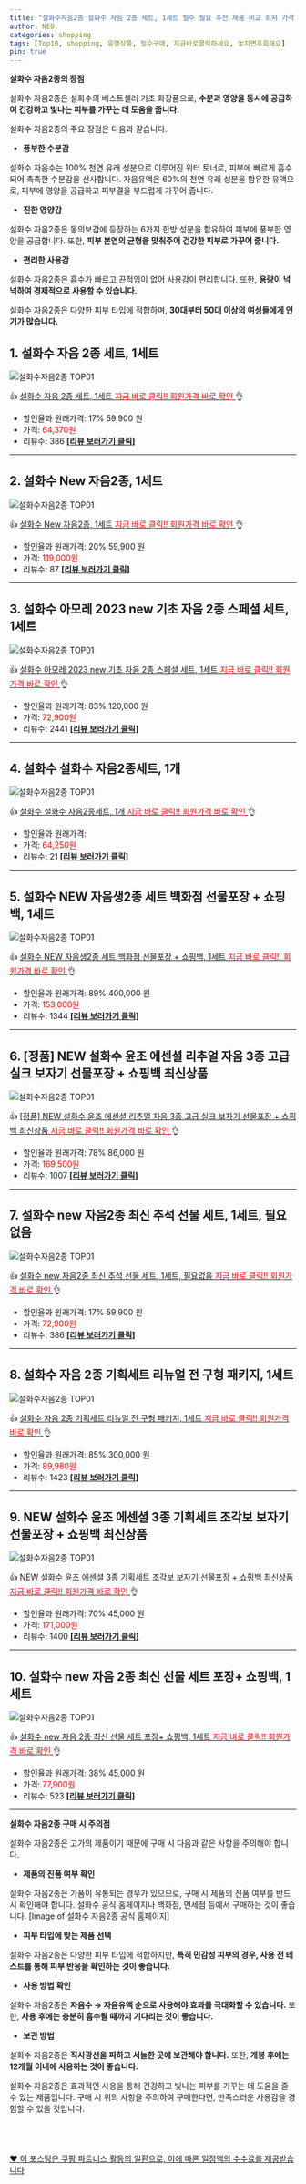 ```yaml
---
title: "설화수자음2종 설화수 자음 2종 세트, 1세트 필수 필요 추천 제품 비교 최저 가격 비교 장점 구매 후기 구매평"
author: NEO.
categories: shopping
tags: [Top10, shopping, 유행상품, 필수구매, 지금바로클릭하세요, 놓치면후회해요]
pin: true
---
```

**설화수 자음2종의 장점**

설화수 자음2종은 설화수의 베스트셀러 기초 화장품으로, **수분과 영양을 동시에 공급하여 건강하고 빛나는 피부를 가꾸는 데 도움을 줍니다.**

설화수 자음2종의 주요 장점은 다음과 같습니다.

* **풍부한 수분감**

설화수 자음수는 100% 천연 유래 성분으로 이루어진 워터 토너로, 피부에 빠르게 흡수되어 촉촉한 수분감을 선사합니다. 자음유액은 60%의 천연 유래 성분을 함유한 유액으로, 피부에 영양을 공급하고 피부결을 부드럽게 가꾸어 줍니다.

* **진한 영양감**

설화수 자음2종은 동의보감에 등장하는 6가지 한방 성분을 함유하여 피부에 풍부한 영양을 공급합니다. 또한, **피부 본연의 균형을 맞춰주어 건강한 피부로 가꾸어 줍니다.**

* **편리한 사용감**

설화수 자음2종은 흡수가 빠르고 끈적임이 없어 사용감이 편리합니다. 또한, **용량이 넉넉하여 경제적으로 사용할 수 있습니다.**

설화수 자음2종은 다양한 피부 타입에 적합하며, **30대부터 50대 이상의 여성들에게 인기가 많습니다.**

   

## 1. 설화수 자음 2종 세트, 1세트

![설화수자음2종 TOP01](https://thumbnail6.coupangcdn.com/thumbnails/remote/490x490ex/image/vendor_inventory/9793/a9b4499c4171054e5ac252076ecd01828d549d4a96273f8bed2d14434fb5.jpg)


👍 [설화수 자음 2종 세트, 1세트 <font color=red> 지금 바로 클릭!! 회원가격 바로 확인 </font> ](https://link.coupang.com/re/AFFSDP?lptag=AF3617701&subid=GithubCoopas&pageKey=7733518682&traceid=V0-153&itemId=19661361573&vendorItemId=86361003811) 👌 


- 할인율과 원래가격: 17%  59,900   원
- 가격: <span style='color:red'>64,370원</span>
- 리뷰수: 386  [**[리뷰 보러가기 클릭]**](https://link.coupang.com/re/AFFSDP?lptag=AF3617701&subid=GithubCoopas&pageKey=7733518682&traceid=V0-153&itemId=19661361573&vendorItemId=86361003811)

---


   

## 2. 설화수 New 자음2종, 1세트

![설화수자음2종 TOP01](https://thumbnail6.coupangcdn.com/thumbnails/remote/490x490ex/image/retail/images/5033985986841541-b7186d78-894f-4bf6-935e-4d43e6bba0ba.jpg)


👍 [설화수 New 자음2종, 1세트 <font color=red> 지금 바로 클릭!! 회원가격 바로 확인 </font> ](https://link.coupang.com/re/AFFSDP?lptag=AF3617701&subid=GithubCoopas&pageKey=7154032261&traceid=V0-153&itemId=17991665177&vendorItemId=85148212538) 👌 


- 할인율과 원래가격: 20%  59,900   원
- 가격: <span style='color:red'>119,000원</span>
- 리뷰수: 87  [**[리뷰 보러가기 클릭]**](https://link.coupang.com/re/AFFSDP?lptag=AF3617701&subid=GithubCoopas&pageKey=7154032261&traceid=V0-153&itemId=17991665177&vendorItemId=85148212538)

---


   

## 3. 설화수 아모레 2023 new 기초 자음 2종 스페셜 세트, 1세트

![설화수자음2종 TOP01](https://thumbnail6.coupangcdn.com/thumbnails/remote/490x490ex/image/vendor_inventory/46ae/ec55b6907ebac4979e2cbc873c5f80a81b3fdf40998e6d2deec7b28e28a3.png)


👍 [설화수 아모레 2023 new 기초 자음 2종 스페셜 세트, 1세트 <font color=red> 지금 바로 클릭!! 회원가격 바로 확인 </font> ](https://link.coupang.com/re/AFFSDP?lptag=AF3617701&subid=GithubCoopas&pageKey=7506732270&traceid=V0-153&itemId=20431719649&vendorItemId=86927397416) 👌 


- 할인율과 원래가격: 83%  120,000   원
- 가격: <span style='color:red'>72,900원</span>
- 리뷰수: 2441  [**[리뷰 보러가기 클릭]**](https://link.coupang.com/re/AFFSDP?lptag=AF3617701&subid=GithubCoopas&pageKey=7506732270&traceid=V0-153&itemId=20431719649&vendorItemId=86927397416)

---


   

## 4. 설화수 설화수 자음2종세트, 1개

![설화수자음2종 TOP01](https://thumbnail6.coupangcdn.com/thumbnails/remote/490x490ex/image/vendor_inventory/b6a2/bfac5f316930f1d9d42f0abeb362427e3199a697299b18d6f3fae0258941.jpg)


👍 [설화수 설화수 자음2종세트, 1개 <font color=red> 지금 바로 클릭!! 회원가격 바로 확인 </font> ](https://link.coupang.com/re/AFFSDP?lptag=AF3617701&subid=GithubCoopas&pageKey=7695008521&traceid=V0-153&itemId=20587183859&vendorItemId=87662108001) 👌 


- 할인율과 원래가격: 
- 가격: <span style='color:red'>64,250원</span>
- 리뷰수: 21  [**[리뷰 보러가기 클릭]**](https://link.coupang.com/re/AFFSDP?lptag=AF3617701&subid=GithubCoopas&pageKey=7695008521&traceid=V0-153&itemId=20587183859&vendorItemId=87662108001)

---


   

## 5. 설화수 NEW 자음생2종 세트 백화점 선물포장 + 쇼핑백, 1세트

![설화수자음2종 TOP01](https://thumbnail6.coupangcdn.com/thumbnails/remote/490x490ex/image/vendor_inventory/a02b/a2dd256934cccf62d93e6373251d0b30231772dbc383e408a44696f9df16.jpg)


👍 [설화수 NEW 자음생2종 세트 백화점 선물포장 + 쇼핑백, 1세트 <font color=red> 지금 바로 클릭!! 회원가격 바로 확인 </font> ](https://link.coupang.com/re/AFFSDP?lptag=AF3617701&subid=GithubCoopas&pageKey=7431687813&traceid=V0-153&itemId=19303564926&vendorItemId=86481007924) 👌 


- 할인율과 원래가격: 89%  400,000   원
- 가격: <span style='color:red'>153,000원</span>
- 리뷰수: 1344  [**[리뷰 보러가기 클릭]**](https://link.coupang.com/re/AFFSDP?lptag=AF3617701&subid=GithubCoopas&pageKey=7431687813&traceid=V0-153&itemId=19303564926&vendorItemId=86481007924)

---


   

## 6. [정품] NEW 설화수 윤조 에센셜 리추얼 자음 3종 고급 실크 보자기 선물포장 + 쇼핑백 최신상품

![설화수자음2종 TOP01](https://thumbnail8.coupangcdn.com/thumbnails/remote/490x490ex/image/vendor_inventory/aba2/e4698409c17a56f58f1013b13b54ed6eac7acbd3b1c3434239789a22a802.jpg)


👍 [[정품] NEW 설화수 윤조 에센셜 리추얼 자음 3종 고급 실크 보자기 선물포장 + 쇼핑백 최신상품 <font color=red> 지금 바로 클릭!! 회원가격 바로 확인 </font> ](https://link.coupang.com/re/AFFSDP?lptag=AF3617701&subid=GithubCoopas&pageKey=7644684907&traceid=V0-153&itemId=20323953831&vendorItemId=87506402809) 👌 


- 할인율과 원래가격: 78%  86,000   원
- 가격: <span style='color:red'>169,500원</span>
- 리뷰수: 1007  [**[리뷰 보러가기 클릭]**](https://link.coupang.com/re/AFFSDP?lptag=AF3617701&subid=GithubCoopas&pageKey=7644684907&traceid=V0-153&itemId=20323953831&vendorItemId=87506402809)

---


   

## 7. 설화수 new 자음2종 최신 추석 선물 세트, 1세트, 필요없음

![설화수자음2종 TOP01](https://thumbnail8.coupangcdn.com/thumbnails/remote/490x490ex/image/vendor_inventory/443c/34aca65a53275a1d52ba6c7bca66dfd11f35ebeaeaffb6429a8f2bba77eb.png)


👍 [설화수 new 자음2종 최신 추석 선물 세트, 1세트, 필요없음 <font color=red> 지금 바로 클릭!! 회원가격 바로 확인 </font> ](https://link.coupang.com/re/AFFSDP?lptag=AF3617701&subid=GithubCoopas&pageKey=7714819207&traceid=V0-153&itemId=20689270955&vendorItemId=86927457068) 👌 


- 할인율과 원래가격: 17%  59,900   원
- 가격: <span style='color:red'>72,900원</span>
- 리뷰수: 386  [**[리뷰 보러가기 클릭]**](https://link.coupang.com/re/AFFSDP?lptag=AF3617701&subid=GithubCoopas&pageKey=7714819207&traceid=V0-153&itemId=20689270955&vendorItemId=86927457068)

---


   

## 8. 설화수 자음 2종 기획세트 리뉴얼 전 구형 패키지, 1세트

![설화수자음2종 TOP01](https://thumbnail7.coupangcdn.com/thumbnails/remote/490x490ex/image/vendor_inventory/f383/26ab6cab7290e753e76acbdce6f127d221ff9484a91ba27ffd31ad1a0ba2.jpg)


👍 [설화수 자음 2종 기획세트 리뉴얼 전 구형 패키지, 1세트 <font color=red> 지금 바로 클릭!! 회원가격 바로 확인 </font> ](https://link.coupang.com/re/AFFSDP?lptag=AF3617701&subid=GithubCoopas&pageKey=7594821856&traceid=V0-153&itemId=20077237653&vendorItemId=87491002278) 👌 


- 할인율과 원래가격: 85%  300,000   원
- 가격: <span style='color:red'>89,980원</span>
- 리뷰수: 1423  [**[리뷰 보러가기 클릭]**](https://link.coupang.com/re/AFFSDP?lptag=AF3617701&subid=GithubCoopas&pageKey=7594821856&traceid=V0-153&itemId=20077237653&vendorItemId=87491002278)

---


   

## 9. NEW 설화수 윤조 에센셜 3종 기획세트 조각보 보자기 선물포장 + 쇼핑백 최신상품

![설화수자음2종 TOP01](https://thumbnail10.coupangcdn.com/thumbnails/remote/490x490ex/image/vendor_inventory/bb38/985fc6a1897b7310f525234c6f3aba6e97b300eb3b30d66aa8222951f5c8.jpg)


👍 [NEW 설화수 윤조 에센셜 3종 기획세트 조각보 보자기 선물포장 + 쇼핑백 최신상품 <font color=red> 지금 바로 클릭!! 회원가격 바로 확인 </font> ](https://link.coupang.com/re/AFFSDP?lptag=AF3617701&subid=GithubCoopas&pageKey=7722340105&traceid=V0-153&itemId=20728967200&vendorItemId=87799637466) 👌 


- 할인율과 원래가격: 70%  45,000   원
- 가격: <span style='color:red'>171,000원</span>
- 리뷰수: 1400  [**[리뷰 보러가기 클릭]**](https://link.coupang.com/re/AFFSDP?lptag=AF3617701&subid=GithubCoopas&pageKey=7722340105&traceid=V0-153&itemId=20728967200&vendorItemId=87799637466)

---


   

## 10. 설화수 new 자음 2종 최신 선물 세트 포장+ 쇼핑백, 1세트

![설화수자음2종 TOP01](https://thumbnail6.coupangcdn.com/thumbnails/remote/490x490ex/image/vendor_inventory/9fc7/45d614e587281ab4b9ac09d5ca0b7ed506fc2808571c5f4ae8ed5437245e.png)


👍 [설화수 new 자음 2종 최신 선물 세트 포장+ 쇼핑백, 1세트 <font color=red> 지금 바로 클릭!! 회원가격 바로 확인 </font> ](https://link.coupang.com/re/AFFSDP?lptag=AF3617701&subid=GithubCoopas&pageKey=7699385722&traceid=V0-153&itemId=20610265232&vendorItemId=87598871778) 👌 


- 할인율과 원래가격: 38%  45,000   원
- 가격: <span style='color:red'>77,900원</span>
- 리뷰수: 523  [**[리뷰 보러가기 클릭]**](https://link.coupang.com/re/AFFSDP?lptag=AF3617701&subid=GithubCoopas&pageKey=7699385722&traceid=V0-153&itemId=20610265232&vendorItemId=87598871778)

---
**설화수 자음2종 구매 시 주의점**

설화수 자음2종은 고가의 제품이기 때문에 구매 시 다음과 같은 사항을 주의해야 합니다.

* **제품의 진품 여부 확인**

설화수 자음2종은 가품이 유통되는 경우가 있으므로, 구매 시 제품의 진품 여부를 반드시 확인해야 합니다. 설화수 공식 홈페이지나 백화점, 면세점 등에서 구매하는 것이 좋습니다.
[Image of 설화수 자음2종 공식 홈페이지]

* **피부 타입에 맞는 제품 선택**

설화수 자음2종은 다양한 피부 타입에 적합하지만, **특히 민감성 피부의 경우, 사용 전 테스트를 통해 피부 반응을 확인하는 것이 좋습니다.**

* **사용 방법 확인**

설화수 자음2종은 **자음수 → 자음유액 순으로 사용해야 효과를 극대화할 수 있습니다.** 또한, **사용 후에는 충분히 흡수될 때까지 기다리는 것이 좋습니다.**

* **보관 방법**

설화수 자음2종은 **직사광선을 피하고 서늘한 곳에 보관해야 합니다.** 또한, **개봉 후에는 12개월 이내에 사용하는 것이 좋습니다.**

설화수 자음2종은 효과적인 사용을 통해 건강하고 빛나는 피부를 가꾸는 데 도움을 줄 수 있는 제품입니다. 구매 시 위의 사항을 주의하여 구매한다면, 만족스러운 사용감을 경험할 수 있을 것입니다.<br><br><br><br><br> [ ❤  이 포스팅은 쿠팡 파트너스 활동의 일환으로, 이에 따른 일정액의 수수료를 제공받습니다](https://link.coupang.com/a/bcEFyh)